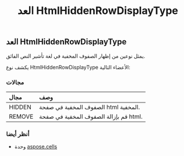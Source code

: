 ﻿---
title: العد HtmlHiddenRowDisplayType
second_title: Aspose.Cells for Python via .NET API المراجع
description:
type: docs
weight: 2170
url: /ar/python-net/aspose.cells/htmlhiddenrowdisplaytype/
is_root: false
---
##  العد HtmlHiddenRowDisplayType
يمثل نوعين من إظهار الصفوف المخفية في لغة تأشير النص الفائق.



يكشف نوع HtmlHiddenRowDisplayType الأعضاء التالية:

###  مجالات
| مجال| وصف|
| :- | :- |
| HIDDEN | الصفوف المخفية في صفحة html المخفية.|
| REMOVE | قم بإزالة الصفوف المخفية في صفحة html.|



###  أنظر أيضا
* وحدة [aspose.cells](..)
